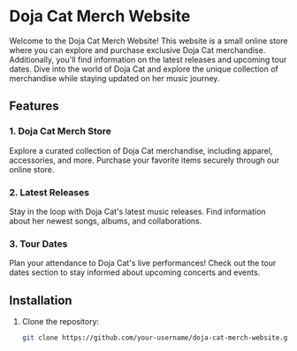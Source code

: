 # Doja Cat Merch Website

Welcome to the Doja Cat Merch Website! This website is a small online store where you can explore and purchase exclusive Doja Cat merchandise. Additionally, you'll find information on the latest releases and upcoming tour dates. Dive into the world of Doja Cat and explore the unique collection of merchandise while staying updated on her music journey.


## Features

### 1. Doja Cat Merch Store
Explore a curated collection of Doja Cat merchandise, including apparel, accessories, and more. Purchase your favorite items securely through our online store.

### 2. Latest Releases
Stay in the loop with Doja Cat's latest music releases. Find information about her newest songs, albums, and collaborations.

### 3. Tour Dates
Plan your attendance to Doja Cat's live performances! Check out the tour dates section to stay informed about upcoming concerts and events.

## Installation
1. Clone the repository:
   ```bash
   git clone https://github.com/your-username/doja-cat-merch-website.git
